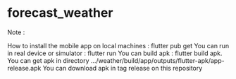 # forecast_weather

Note :

How to install the mobile app on local machines : flutter pub get
You can run in real device or simulator : flutter run
You can build apk : flutter build apk. You can get apk in directory .../weather/build/app/outputs/flutter-apk/app-release.apk
You can download apk in tag release on this repository
